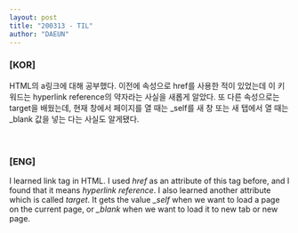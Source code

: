 ```yaml
---
layout: post
title: "200313 - TIL"
author: "DAEUN"
---
```


### [KOR]
HTML의 a링크에 대해 공부했다. 이전에 속성으로 href를 사용한 적이 있었는데 이 키워드는 hyperlink reference의 약자라는 사실을 새롭게 알았다. 또 다른 속성으로는 target을 배웠는데, 현재 창에서 페이지를 열 때는 \_self를 새 창 또는 새 탭에서 열 때는 \_blank 값을 넣는 다는 사실도 알게됐다.
<br><br><br>
### [ENG]
I learned <a> link tag in HTML. I used _href_ as an attribute of this tag before, and I found that it means _hyperlink reference_. I also learned another attribute which is called _target_. It gets the value _\_self_ when we want to load a page on the current page, or _\_blank_ when we want to load it to new tab or new page.